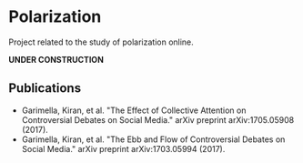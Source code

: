 # Polarization
Project related to the study of polarization online.

__UNDER CONSTRUCTION__

## Publications

* Garimella, Kiran, et al. "The Effect of Collective Attention on Controversial Debates on Social Media." arXiv preprint arXiv:1705.05908 (2017).
* Garimella, Kiran, et al. "The Ebb and Flow of Controversial Debates on Social Media." arXiv preprint arXiv:1703.05994 (2017).
